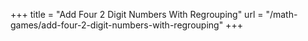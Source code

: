 +++
title = "Add Four 2 Digit Numbers With Regrouping"
url = "/math-games/add-four-2-digit-numbers-with-regrouping"
+++